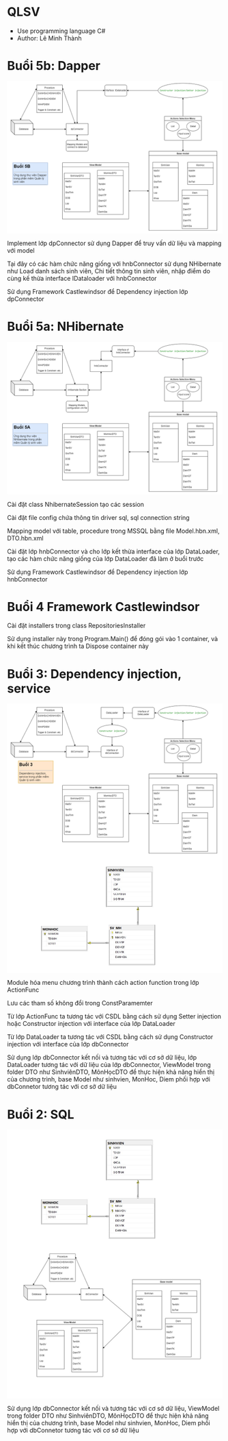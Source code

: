 # QLSV
<div>
    <ul type="square" align="left">
      <li>Use programming language C#</li>
      <li>Author: Lê Minh Thành</li>
    </ul>
    <h1>Buổi 5b: Dapper</h1>
    <img align="center" src="https://github.com/minhthanh120/QLSV/blob/Dapper/Dapper.png"/>
    <p style ="text-align: left;">Implement lớp dpConnector sử dụng Dapper để truy vấn dữ liệu và mapping với model</p>
    <p style ="text-align: left;">Tại đây có các hàm chức năng giống với hnbConnector sử dụng NHibernate như Load danh sách sinh viên, Chi tiết thông tin sinh viên, nhập điểm do cùng kế thừa interface IDataloader với hnbConnector</p>
    <p style ="text-align: left;">Sử dụng Framework Castlewindsor để Dependency injection lớp dpConnector</p>
    <h1>Buổi 5a: NHibernate</h1>
    <img align="center" src="https://github.com/minhthanh120/QLSV/blob/master/NHibernate.png"/>
    <p style ="text-align: left;">Cài đặt class NhibernateSession tạo các session</p>
    <p style ="text-align: left;">Cài đặt file config chứa thông tin driver sql, sql connection string</p>
    <p style ="text-align: left;">Mapping model với table, procedure trong MSSQL bằng file Model.hbn.xml, DTO.hbn.xml</p>
    <p style ="text-align: left;">Cài đặt lớp hnbConnector và cho lớp kết thừa interface của lớp DataLoader, tạo các hàm chức năng giống của lớp DataLoader đã làm ở buổi trước</p>
    <p style ="text-align: left;">Sử dụng Framework Castlewindsor để Dependency injection lớp hnbConnector</p>
    <h1>Buổi 4 Framework Castlewindsor</h1>
    <p style ="text-align: left;">Cài đặt installers trong class RepositoriesInstaller</p>
    <p style ="text-align: left;">Sử dụng installer này trong Program.Main() để đóng gói vào 1 container, và khi kết thúc chương trình ta Dispose container này</p>
    <h1>Buổi 3: Dependency injection, service</h1>
    <img align="center" src="https://github.com/minhthanh120/QLSV/blob/master/DI service.png"/>
    <img align="center" src="https://github.com/minhthanh120/QLSV/blob/master/a62a6bd54d70832eda61.jpg"/>
    <p style ="text-align: left;">Module hóa menu chương trình thành cách action function trong lớp ActionFunc </p>
    <p style ="text-align: left;">Lưu các tham số không đổi trong ConstParamemter</p>
    <p style ="text-align: left;">Từ lớp ActionFunc ta tương tác với CSDL bằng cách sử dụng Setter injection hoặc Constructor injection với interface của lớp DataLoader</p>
    <p style ="text-align: left;">Từ lớp DataLoader ta tương tác với CSDL bằng cách sử dụng Constructor injection với interface của lớp dbConnector</p>
    <p style ="text-align: left;">Sử dụng lớp dbConnector kết nối và tương tác với cơ sở dữ liệu, lớp DataLoader tương tác với dữ liệu của lớp dbConnector, ViewModel trong folder DTO như SinhviênDTO, MônHọcDTO để thực hiện khả năng hiển thị của chương trình, base Model như sinhvien, MonHoc, Diem phối hợp với dbConnetor tương tác với cơ sở dữ liệu</p>
    <h1>Buổi 2: SQL</h1>
    <img align="center" src="https://github.com/minhthanh120/QLSV/blob/master/a62a6bd54d70832eda61.jpg"/>
    <img align="center" src="https://github.com/minhthanh120/QLSV/blob/master/diagram db.jpg"/>
    <br/>
    <p style ="text-align: left;">Sử dụng lớp dbConnector kết nối và tương tác với cơ sở dữ liệu, ViewModel trong folder DTO như SinhviênDTO, MônHọcDTO để thực hiện khả năng hiển thị của chương trình, base Model như sinhvien, MonHoc, Diem phối hợp với dbConnetor tương tác với cơ sở dữ liệu</p>
